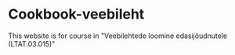 # Cookbook-veebileht
This website is for course in "Veebilehtede loomine edasijõudnutele (LTAT.03.015)"

